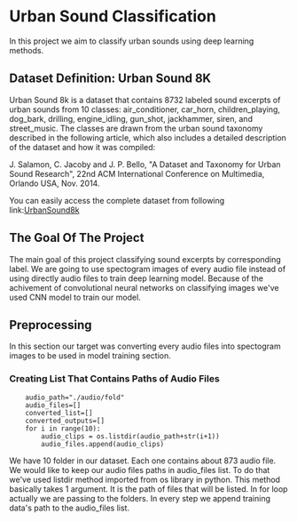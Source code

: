 # Urban Sound Classification 
In this project we aim to classify urban sounds using deep learning methods.
## Dataset Definition: Urban Sound 8K
Urban Sound 8k is a dataset that contains 8732 labeled sound excerpts of urban sounds from 10 classes: air_conditioner, car_horn, 
children_playing, dog_bark, drilling, engine_idling, gun_shot, jackhammer, siren, and street_music. The classes are 
drawn from the urban sound taxonomy described in the following article, which also includes a detailed description of 
the dataset and how it was compiled:

J. Salamon, C. Jacoby and J. P. Bello, "A Dataset and Taxonomy for Urban Sound Research", 
22nd ACM International Conference on Multimedia, Orlando USA, Nov. 2014.

You can easily access the complete dataset from following link:[UrbanSound8k](https://urbansounddataset.weebly.com/urbansound8k.html)

## The Goal Of The Project

The main goal of this project classifying sound excerpts by corresponding label. We are going to use spectogram images of every audio file instead of using directly audio files to train deep learning model. Because of the achivement of convolutional neural networks on classifying images we've used CNN model to train our model.

## Preprocessing
In this section our target was converting every audio files into spectogram images to be used in model training section.

### Creating List That Contains Paths of Audio Files

        audio_path="./audio/fold"
        audio_files=[]
        converted_list=[]
        converted_outputs=[]
        for i in range(10):
            audio_clips = os.listdir(audio_path+str(i+1))
            audio_files.append(audio_clips)
            
 We have 10 folder in our dataset. Each one contains about 873 audio file. We would like to keep our audio files paths in audio_files list. To do that we've used listdir method imported from os library in python. This method basically takes 1 argument. It is the path of files that will be listed. In for loop actually we are passing to the folders. In every step we append training data's path to the audio_files list.

